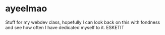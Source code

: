 # ayeelmao
Stuff for my webdev class, hopefully I can look back on this with fondness and see how often I have dedicated myself to it. 
ESKETIT
